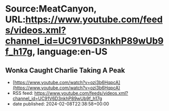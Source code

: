 # Source:MeatCanyon, URL:https://www.youtube.com/feeds/videos.xml?channel_id=UC91V6D3nkhP89wUb9f_h17g, language:en-US

## Wonka Caught Charlie Taking A Peak
 - [https://www.youtube.com/watch?v=ozi3b6HqpcA](https://www.youtube.com/watch?v=ozi3b6HqpcA)
 - RSS feed: https://www.youtube.com/feeds/videos.xml?channel_id=UC91V6D3nkhP89wUb9f_h17g
 - date published: 2024-02-08T22:38:58+00:00



